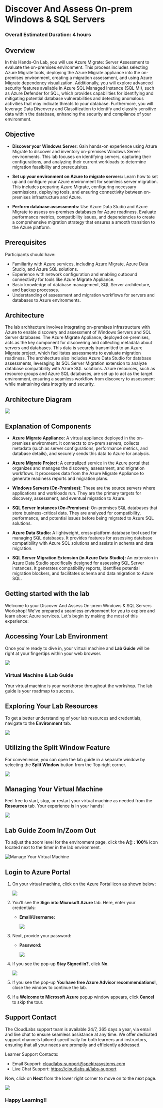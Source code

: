# Discover And Assess On-prem Windows & SQL Servers

### Overall Estimated Duration: 4 hours

## Overview

In this Hands-On Lab, you will use Azure Migrate: Server Assessment to evaluate the on-premises environment. This process includes selecting Azure Migrate tools, deploying the Azure Migrate appliance into the on-premises environment, creating a migration assessment, and using Azure Migrate dependency visualization. Additionally, you will explore advanced security features available in Azure SQL Managed Instance (SQL MI), such as Azure Defender for SQL, which provides capabilities for identifying and mitigating potential database vulnerabilities and detecting anomalous activities that may indicate threats to your database. Furthermore, you will leverage Data Discovery and Classification to identify and classify sensitive data within the database, enhancing the security and compliance of your environment.
 
## Objective

- **Discover your Windows Server:** Gain hands-on experience using Azure Migrate to discover and inventory on-premises Windows Server environments. This lab focuses on identifying servers, capturing their configurations, and analyzing their current workloads to determine migration feasibility and prerequisites.

- **Set up your environment on Azure to migrate servers:** Learn how to set up and configure your Azure environment for seamless server migration. This includes preparing Azure Migrate, configuring necessary permissions, deploying tools, and ensuring connectivity between on-premises infrastructure and Azure.

- **Perform database assessments:** Use Azure Data Studio and Azure Migrate to assess on-premises databases for Azure readiness. Evaluate performance metrics, compatibility issues, and dependencies to create a comprehensive migration strategy that ensures a smooth transition to the Azure platform.

## Prerequisites

Participants should have:

- Familiarity with Azure services, including Azure Migrate, Azure Data Studio, and Azure SQL solutions.
- Experience with network configuration and enabling outbound connectivity for tools like Azure Migrate Appliance.
- Basic knowledge of database management, SQL Server architecture, and backup processes.
- Understanding of assessment and migration workflows for servers and databases to Azure environments.

## Architecture

The lab architecture involves integrating on-premises infrastructure with Azure to enable discovery and assessment of Windows Servers and SQL Server databases. The Azure Migrate Appliance, deployed on-premises, acts as the key component for discovering and collecting metadata about servers and databases. This data is securely transmitted to an Azure Migrate project, which facilitates assessments to evaluate migration readiness. The architecture also includes Azure Data Studio for database assessments, leveraging its SQL Server Migration extension to analyze database compatibility with Azure SQL solutions. Azure resources, such as resource groups and Azure SQL databases, are set up to act as the target environment, ensuring a seamless workflow from discovery to assessment while maintaining data integrity and security.

## Architecture Diagram

![](./Images/architecture.png)

## Explanation of Components

- **Azure Migrate Appliance:** A virtual appliance deployed in the on-premises environment. It connects to on-prem servers, collects metadata (such as server configurations, performance metrics, and database details), and securely sends this data to Azure for analysis.

- **Azure Migrate Project:** A centralized service in the Azure portal that organizes and manages the discovery, assessment, and migration workflows. It processes data from the Azure Migrate Appliance to generate readiness reports and migration plans.

- **Windows Servers (On-Premises):** These are the source servers where applications and workloads run. They are the primary targets for discovery, assessment, and eventual migration to Azure.

- **SQL Server Instances (On-Premises):** On-premises SQL databases that store business-critical data. They are analyzed for compatibility, performance, and potential issues before being migrated to Azure SQL solutions.

- **Azure Data Studio:** A lightweight, cross-platform database tool used for managing SQL databases. It provides features for assessing database compatibility with Azure SQL solutions and assists in schema and data migration.

- **SQL Server Migration Extension (in Azure Data Studio):** An extension in Azure Data Studio specifically designed for assessing SQL Server instances. It generates compatibility reports, identifies potential migration blockers, and facilitates schema and data migration to Azure SQL.

## Getting started with the lab

Welcome to your Discover And Assess On-prem Windows & SQL Servers Workshop! We've prepared a seamless environment for you to explore and learn about Azure services. Let's begin by making the most of this experience:

## Accessing Your Lab Environment
 
Once you're ready to dive in, your virtual machine and **Lab Guide** will be right at your fingertips within your web browser.

![](./Images/lab-guide.png)

### Virtual Machine & Lab Guide
 
Your virtual machine is your workhorse throughout the workshop. The lab guide is your roadmap to success.
 
## Exploring Your Lab Resources
 
To get a better understanding of your lab resources and credentials, navigate to the **Environment** tab.

![](./Images/environment-tab.png)
 
## Utilizing the Split Window Feature
 
For convenience, you can open the lab guide in a separate window by selecting the **Split Window** button from the Top right corner.
 
![](./Images/split-window.png)
 
## Managing Your Virtual Machine
 
Feel free to start, stop, or restart your virtual machine as needed from the **Resources** tab. Your experience is in your hands!
 
![](./Images/resources-tab.png)

## Lab Guide Zoom In/Zoom Out

To adjust the zoom level for the environment page, click the **A↕ : 100%** icon located next to the timer in the lab environment.

![Manage Your Virtual Machine](./Images/labzoom-1.png)
   
## Login to Azure Portal
 
1. On your virtual machine, click on the Azure Portal icon as shown below:
 
   ![](./Images/GS1.png)
 
2. You'll see the **Sign into Microsoft Azure** tab. Here, enter your credentials:
 
   - **Email/Username:** <inject key="AzureAdUserEmail"></inject>
 
     ![](./Images/GS2.png)
 
3. Next, provide your password:
 
   - **Password:** <inject key="AzureAdUserPassword"></inject>
 
     ![](./Images/GS3.png)
 
4. If you see the pop-up **Stay Signed in?**, click **No**.

   ![](./Images/GS9.png)

5. If you see the pop-up **You have free Azure Advisor recommendations!**, close the window to continue the lab.

6. If a **Welcome to Microsoft Azure** popup window appears, click **Cancel** to skip the tour.
 
## Support Contact
 
The CloudLabs support team is available 24/7, 365 days a year, via email and live chat to ensure seamless assistance at any time. We offer dedicated support channels tailored specifically for both learners and instructors, ensuring that all your needs are promptly and efficiently addressed.

Learner Support Contacts:
- Email Support: cloudlabs-support@spektrasystems.com
- Live Chat Support: https://cloudlabs.ai/labs-support

Now, click on **Next** from the lower right corner to move on to the next page.

![](./Images/GS4.png)

### Happy Learning!!
